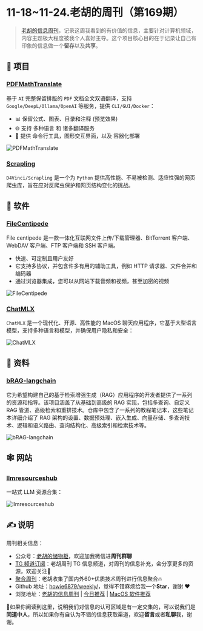 # 11-18~11-24.老胡的周刊（第169期）

> [老胡的信息周刊](https://weekly.howie6879.com/)，记录这周我看到的有价值的信息，主要针对计算机领域，内容主题极大程度被我个人喜好主导。这个项目核心目的在于记录让自己有印象的信息做一个**留存**以及**共享**。

## 🎯 项目

### [PDFMathTranslate](https://github.com/Byaidu/PDFMathTranslate)

基于 `AI` 完整保留排版的 `PDF` 文档全文双语翻译，支持 `Google/DeepL/Ollama/OpenAI` 等服务，提供 `CLI/GUI/Docker`：

- 📊 保留公式、图表、目录和注释 (预览效果)
- 🌐 支持 多种语言 和 诸多翻译服务
- 🤖 提供 命令行工具，图形交互界面，以及 容器化部署

![PDFMathTranslate](https://images-1252557999.file.myqcloud.com/uPic/m0zGEV.png)

### [Scrapling](https://github.com/D4Vinci/Scrapling)

`D4Vinci/Scrapling` 是一个为 `Python` 提供高性能、不易被检测、适应性强的网页爬虫库，旨在应对反爬虫保护和网页结构变化的挑战。

## 🤖 软件

### [FileCentipede](https://github.com/filecxx/FileCentipede)

File centipede 是一款一体化互联网文件上传/下载管理器、BitTorrent 客户端、WebDAV 客户端、FTP 客户端和 SSH 客户端。

- 快速、可定制且用户友好
- 它支持多协议，并包含许多有用的辅助工具，例如 HTTP 请求器、文件合并和编码器
- 通过浏览器集成，您可以从网站下载音频和视频，甚至加密的视频

![FileCentipede](https://images-1252557999.file.myqcloud.com/uPic/u8qNcG.png)

### [ChatMLX](https://github.com/johnmai-dev/ChatMLX)

`ChatMLX` 是一个现代化、开源、高性能的 MacOS 聊天应用程序，它基于大型语言模型，支持多种语言和模型，并确保用户隐私和安全：

![ChatMLX](https://images-1252557999.file.myqcloud.com/uPic/8WekXj.png)

## 👀 资料

### [bRAG-langchain](https://github.com/bRAGAI/bRAG-langchain)

它为希望构建自己的基于检索增强生成（RAG）应用程序的开发者提供了一系列的资源和指导。该项目涵盖了从基础到高级的 RAG 实现，包括多查询、自定义 RAG 管道、高级检索和重排技术。仓库中包含了一系列的教程笔记本，这些笔记本详细介绍了 RAG 架构的设置、数据预处理、嵌入生成、向量存储、多查询技术、逻辑和语义路由、查询结构化、高级索引和检索技术等。

![bRAG-langchain](https://images-1252557999.file.myqcloud.com/uPic/u0SkKz.png)

## 🕸 网站

### [llmresourceshub](https://llmresourceshub.vercel.app/)

一站式 LLM 资源合集：

![llmresourceshub](https://images-1252557999.file.myqcloud.com/uPic/eSgtB8.png)

## ✍️ 说明

周刊相关信息：

- 公众号：[老胡的储物柜](https://images-1252557999.file.myqcloud.com/uPic/ETIbMe.jpg)，欢迎加我微信进**周刊群聊**
- [TG 频道订阅](https://t.me/howie_weekly)：老胡周刊 TG 信息频道，对周刊的信息补充，会分享更多的资源，欢迎关注👏
- [聚合周刊](https://www.fre321.com/weekly)：老胡收集了国内外60+优质技术周刊进行信息聚合🔥
- Github 地址：[howie6879/weekly/](https://github.com/howie6879/weekly/)，觉得不错麻烦给我一个**Star**，谢谢 ❤️
- 浏览地址：[老胡的信息周刊](https://weekly.howie6879.com) | [今日推荐](https://weekly.howie6879.com/recommend/index.html) | [MacOS 软件推荐](https://weekly.howie6879.com/soft/mac.html)

🙌如果你阅读到这里，说明我们对信息的认可区域是有一定交集的，可以说我们是**同道中人**，所以如果你有自认为不错的信息获取渠道，欢迎**留言**或者**私聊**我，谢谢。
